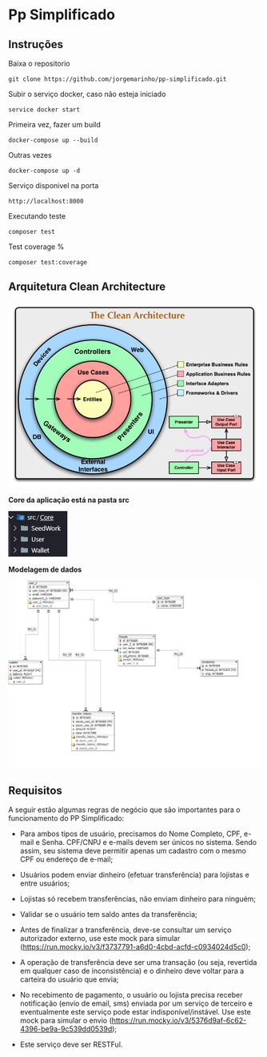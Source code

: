 # Pp Simplificado



## Instruções

Baixa o repositorio

```
git clone https://github.com/jorgemarinho/pp-simplificado.git
```

Subir o serviço docker, caso não esteja iniciado

```
service docker start
```


Primeira vez, fazer um build

```
docker-compose up --build 
```

Outras vezes
```
docker-compose up -d
```

Serviço disponivel na porta

```
http://localhost:8000
```

Executando teste
```
composer test
```

Test coverage %
```
composer test:coverage

```

## Arquitetura Clean Architecture ##

![Clean Architecture](CleanArchitecture.jpg)


**Core da aplicação está na pasta src**

![Src/Core](src_core.jpg)


**Modelagem de dados**

![mer](mer.png)


## Requisitos ##

A seguir estão algumas regras de negócio que são importantes para o funcionamento do PP Simplificado:

   * Para ambos tipos de usuário, precisamos do Nome Completo, CPF, e-mail e Senha. CPF/CNPJ e e-mails devem ser únicos no sistema. Sendo assim, seu sistema deve permitir apenas um cadastro com o mesmo CPF ou endereço de e-mail;

   * Usuários podem enviar dinheiro (efetuar transferência) para lojistas e entre usuários;

   * Lojistas só recebem transferências, não enviam dinheiro para ninguém;

   * Validar se o usuário tem saldo antes da transferência;

   * Antes de finalizar a transferência, deve-se consultar um serviço autorizador externo, use este mock para simular (https://run.mocky.io/v3/f3737791-a6d0-4cbd-acfd-c0934024d5c0);

   * A operação de transferência deve ser uma transação (ou seja, revertida em qualquer caso de inconsistência) e o dinheiro deve voltar para a carteira do usuário que envia;

   * No recebimento de pagamento, o usuário ou lojista precisa receber notificação (envio de email, sms) enviada por um serviço de terceiro e eventualmente este serviço pode estar indisponível/instável. Use este mock para simular o envio (https://run.mocky.io/v3/5376d9af-6c62-4396-be9a-9c539dd0539d);

   * Este serviço deve ser RESTFul.

